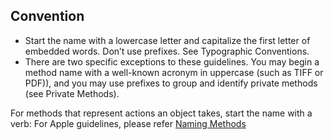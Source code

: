 ## Convention
- Start the name with a lowercase letter and capitalize the first letter of embedded words. Don’t use prefixes. See Typographic Conventions.
- There are two specific exceptions to these guidelines. You may begin a method name with a well-known acronym in uppercase (such as TIFF or PDF)), and you may use prefixes to group and identify private methods (see Private Methods).

For methods that represent actions an object takes, start the name with a verb:
For Apple guidelines, please refer [Naming Methods](https://developer.apple.com/library/archive/documentation/Cocoa/Conceptual/CodingGuidelines/Articles/NamingMethods.html#//apple_ref/doc/uid/20001282-BCIGIJJF)